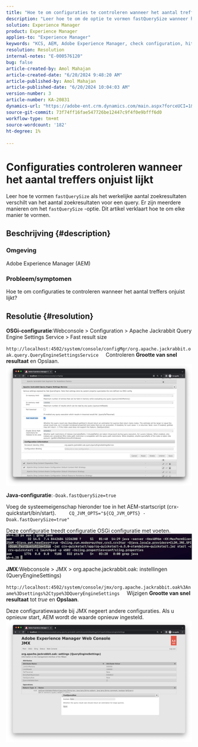 ```yaml
---
title: "Hoe te om configuraties te controleren wanneer het aantal treffers onjuist lijkt"
description: "Leer hoe te om de optie te vormen fastQuerySize wanneer het daadwerkelijke aantal onderzoeksresultaten van het aantal klappen voor een vraag verschilt."
solution: Experience Manager
product: Experience Manager
applies-to: "Experience Manager"
keywords: "KCS, AEM, Adobe Experience Manager, check configuration, hits number incorrect, How To, fastQuerySize"
resolution: Resolution
internal-notes: "E-000576120"
bug: false
article-created-by: Amol Mahajan
article-created-date: "6/20/2024 9:48:20 AM"
article-published-by: Amol Mahajan
article-published-date: "6/20/2024 10:04:03 AM"
version-number: 3
article-number: KA-20831
dynamics-url: "https://adobe-ent.crm.dynamics.com/main.aspx?forceUCI=1&pagetype=entityrecord&etn=knowledgearticle&id=e847ac38-ea2e-ef11-840a-000d3a3764e0"
source-git-commit: 73f74ff16fae547726be12447c9f4f0e9bfff6d0
workflow-type: tm+mt
source-wordcount: '182'
ht-degree: 1%

---
```


# Configuraties controleren wanneer het aantal treffers onjuist lijkt


Leer hoe te vormen `fastQuerySize` als het werkelijke aantal zoekresultaten verschilt van het aantal zoekresultaten voor een query. Er zijn meerdere manieren om het `fastQuerySize` -optie. Dit artikel verklaart hoe te om elke manier te vormen.

## Beschrijving {#description}


### <b>Omgeving</b>

Adobe Experience Manager (AEM)



### <b>Probleem/symptomen</b>

Hoe te om configuraties te controleren wanneer het aantal treffers onjuist lijkt?


## Resolutie {#resolution}


<b>OSGi-configuratie</b>:Webconsole > Configuration > Apache Jackrabbit Query Engine Settings Service > Fast result size

`http://localhost:4502/system/console/configMgr/org.apache.jackrabbit.oak.query.QueryEngineSettingsService`
    Controleren <b>Grootte van snel resultaat</b> en Opslaan.
   ![](assets/cef3b476-b74f-ed11-bba2-0022480867bd.png)

<b>Java-configuratie</b>:`-Doak.fastQuerySize=true`

Voeg de systeemeigenschap hieronder toe in het AEM-startscript (crx-quickstart/bin/start).
        `CQ_JVM_OPTS="${CQ_JVM_OPTS} -Doak.fastQuerySize=true"`

Deze configuratie treedt configuratie OSGi configuratie met voeten.
    ![](assets/4afe8a85-b74f-ed11-bba2-0022480867bd.png)

<b>JMX</b>:Webconsole > JMX > org.apache.jackrabbit.oak: instellingen (QueryEngineSettings)

`http://localhost:4502/system/console/jmx/org.apache.jackrabbit.oak%3Aname%3Dsettings%2Ctype%3DQueryEngineSettings`
    Wijzigen <b>Grootte van snel resultaat</b> tot *true* en <b>Opslaan</b>.

Deze configuratiewaarde bij JMX negeert andere configuraties. Als u opnieuw start, AEM wordt de waarde opnieuw ingesteld.
![](assets/8592cd98-b74f-ed11-bba2-0022480867bd.png)
